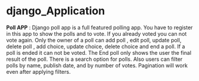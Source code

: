 # django_Application

**Poll APP** :
Django poll app is a full featured polling app. You have to register in this app to show the polls and to vote. If you already voted you can not vote again. Only the owner of a poll can add poll , edit poll, update poll, delete poll , add choice, update choice, delete 
choice and end a poll. If a poll is ended it can not be voted. The End poll only shows the user the final result of the poll. There is a search option for polls. Also users can filter polls by name, publish date, and by number of votes. Pagination will work even after applying filters. 
